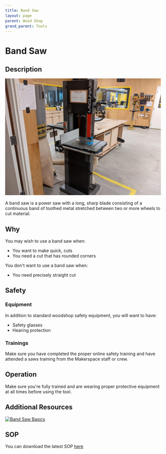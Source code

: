 ```yaml
---
title: Band Saw
layout: page
parent: Wood Shop
grand_parent: Tools
---
```


# Band Saw

## Description

![Band Saw](/assets/images/tools/band_saw.jpeg)

A band saw is a power saw with a long, sharp blade consisting of a continuous band of toothed metal stretched between two or more wheels to cut material.

## Why

You may wish to use a band saw when: 
- You want to make quick,  cuts
- You need a cut that has rounded corners

You don't want to use a band saw when:
- You need precisely straight cut

## Safety

### Equipment
In addition to standard woodshop safety equipment, you will want to have: 
- Safety glasses
- Hearing protection


### Trainings

Make sure you have completed the proper online safety training and have attended a saws training from the Makerspace staff or crew.


## Operation

Make sure you're fully trained and are wearing proper protective equipment at all times before using the tool.  

## Additional Resources

[![Band Saw Basics](https://img.youtube.com/vi/B7T71I-YQZk/0.jpg)](https://www.youtube.com/watch?v=B7T71I-YQZk&ab_channel=WOODmagazine "Band Saw Basics")


## SOP

You can download the latest SOP [here](/assets/sops/BandSaw/SOP_BandSaw.docx)
